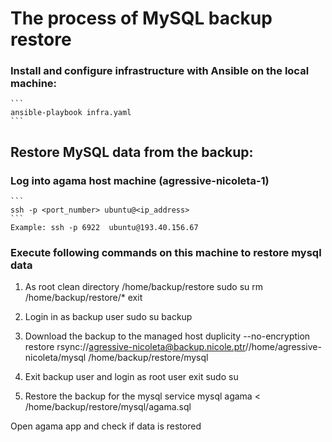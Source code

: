 # The process of MySQL backup restore

### Install and configure infrastructure with Ansible on the local machine:

    ```
    ansible-playbook infra.yaml
    ```

## Restore MySQL data from the backup:

### Log into agama host machine (agressive-nicoleta-1)

    ```
    ssh -p <port_number> ubuntu@<ip_address>
    ```
    Example: ssh -p 6922  ubuntu@193.40.156.67

### Execute following commands on this machine to restore mysql data

1. As root clean directory /home/backup/restore
   sudo su
   rm /home/backup/restore/\*
   exit

2. Login in as backup user
   sudo su backup

3. Download the backup to the managed host
   duplicity --no-encryption restore rsync://agressive-nicoleta@backup.nicole.ptr//home/agressive-nicoleta/mysql /home/backup/restore/mysql

4. Exit backup user and login as root user
   exit
   sudo su

5. Restore the backup for the mysql service
   mysql agama < /home/backup/restore/mysql/agama.sql

Open agama app and check if data is restored
